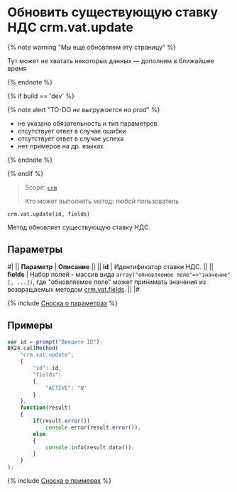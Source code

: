 # Обновить существующую ставку НДС crm.vat.update

{% note warning "Мы еще обновляем эту страницу" %}

Тут может не хватать некоторых данных — дополним в ближайшее время

{% endnote %}

{% if build == 'dev' %}

{% note alert "TO-DO _не выгружается на prod_" %}

- не указана обязательность и тип параметров
- отсутствует ответ в случае ошибки 
- отсутствует ответ в случае успеха
- нет примеров на др. языках
  
{% endnote %}

{% endif %}

> Scope: [`crm`](../../../scopes/permissions.md)
>
> Кто может выполнять метод: любой пользователь

```http
crm.vat.update(id, fields)
```

Метод обновляет существующую ставку НДС.

## Параметры

#|
|| **Параметр** | **Описание** ||
|| **id** | Идентификатор ставки НДС. ||
|| **fields** | Набор полей - массив вида `array("обновляемое поле"=>"значение"[, ...])`, где "обновляемое поле" может принимать значения из возвращаемых методом [crm.vat.fields](crm-vat-fields.md). ||
|#

{% include [Сноска о параметрах](../../../../_includes/required.md) %}

## Примеры

```javascript
var id = prompt("Введите ID");
BX24.callMethod(
    "crm.vat.update",
    {
        "id": id,
        "fields":
        {
            "ACTIVE": "N"
        }
    },
    function(result)
    {
        if(result.error())
            console.error(result.error());
        else
        {
            console.info(result.data());
        }
    }
);
```

{% include [Сноска о примерах](../../../../_includes/examples.md) %}
